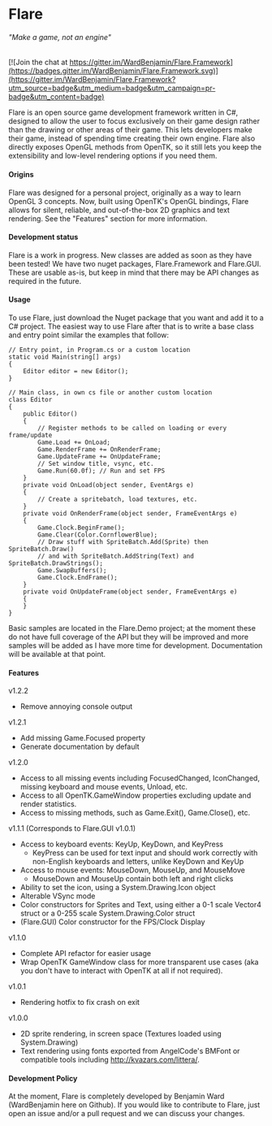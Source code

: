 # Flare
###### "Make a game, not an engine"

[![Join the chat at https://gitter.im/WardBenjamin/Flare.Framework](https://badges.gitter.im/WardBenjamin/Flare.Framework.svg)](https://gitter.im/WardBenjamin/Flare.Framework?utm_source=badge&utm_medium=badge&utm_campaign=pr-badge&utm_content=badge)

Flare is an open source game development framework written in C#, designed to allow the user to focus exclusively on their game design rather than the drawing or other areas of their game. This lets developers make their game, instead of spending time creating their own engine. Flare also directly exposes OpenGL methods from OpenTK, so it still lets you keep the extensibility and low-level rendering options if you need them.

#### Origins

Flare was designed for a personal project, originally as a way to learn OpenGL 3 concepts. Now, built using OpenTK's OpenGL bindings, Flare allows for silent, reliable, and out-of-the-box 2D graphics and text rendering. See the "Features" section for more information.

#### Development status

Flare is a work in progress. New classes are added as soon as they have been tested! We have two nuget packages, Flare.Framework and Flare.GUI. These are usable as-is, but keep in mind that there may be API changes as required in the future.

#### Usage

To use Flare, just download the Nuget package that you want and add it to a C# project. The easiest way to use Flare after that is to write a base class and entry point similar the examples that follow: 

    // Entry point, in Program.cs or a custom location
    static void Main(string[] args)
    {
        Editor editor = new Editor();
    }
    
    // Main class, in own cs file or another custom location
    class Editor
    {
        public Editor()
        {
            // Register methods to be called on loading or every frame/update
            Game.Load += OnLoad;
            Game.RenderFrame += OnRenderFrame;
            Game.UpdateFrame += OnUpdateFrame;
            // Set window title, vsync, etc.
            Game.Run(60.0f); // Run and set FPS
        }
        private void OnLoad(object sender, EventArgs e)
        {
            // Create a spritebatch, load textures, etc.
        }
        private void OnRenderFrame(object sender, FrameEventArgs e)
        {
            Game.Clock.BeginFrame();
            Game.Clear(Color.CornflowerBlue);
            // Draw stuff with SpriteBatch.Add(Sprite) then SpriteBatch.Draw() 
            // and with SpriteBatch.AddString(Text) and SpriteBatch.DrawStrings();
            Game.SwapBuffers();
            Game.Clock.EndFrame();
        }
        private void OnUpdateFrame(object sender, FrameEventArgs e)
        {
        }
    }

Basic samples are located in the Flare.Demo project; at the moment these do not have full coverage of the API but they will be improved and more samples will be added as I have more time for development. Documentation will be available at that point.

#### Features
v1.2.2
 - Remove annoying console output

v1.2.1
 - Add missing Game.Focused property
 - Generate documentation by default

v1.2.0
 - Access to all missing events including FocusedChanged, IconChanged, missing keyboard and mouse events, Unload, etc.
 - Access to all OpenTK.GameWindow properties excluding update and render statistics.
 - Access to missing methods, such as Game.Exit(), Game.Close(), etc.

v1.1.1 (Corresponds to Flare.GUI v1.0.1)
 - Access to keyboard events: KeyUp, KeyDown, and KeyPress
   - KeyPress can be used for text input and should work correctly with non-English keyboards and letters, unlike KeyDown and KeyUp
 - Access to mouse events: MouseDown, MouseUp, and MouseMove
   - MouseDown and MouseUp contain both left and right clicks
 - Ability to set the icon, using a System.Drawing.Icon object
 - Alterable VSync mode
 - Color constructors for Sprites and Text, using either a 0-1 scale Vector4 struct or a 0-255 scale System.Drawing.Color struct
 - (Flare.GUI) Color constructor for the FPS/Clock Display

v1.1.0
 - Complete API refactor for easier usage
 - Wrap OpenTK GameWindow class for more transparent use cases (aka you don't have to interact with OpenTK at all if not required).

v1.0.1
 - Rendering hotfix to fix crash on exit

v1.0.0
 - 2D sprite rendering, in screen space (Textures loaded using System.Drawing)
 - Text rendering using fonts exported from AngelCode's BMFont or compatible tools including http://kvazars.com/littera/.

#### Development Policy

At the moment, Flare is completely developed by Benjamin Ward (WardBenjamin here on Github). If you would like to contribute to Flare, just open an issue and/or a pull request and we can discuss your changes.
